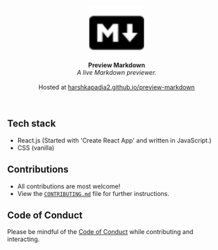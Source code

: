 <p align="center">
  <img src="public/logo.svg" alt="Preview Markdown" width="25%" />
  <br />
  <b>Preview Markdown</b>
  <br />
  <i>A live Markdown previewer.</i>
  <br />
  <br />
  Hosted at <a href="https://harshkapadia2.github.io/preview-markdown/">harshkapadia2.github.io/preview-markdown</a>
  <br />
  <br />
  <br />
</p>

## Tech stack

-   React.js (Started with 'Create React App' and written in JavaScript.)
-   CSS (vanilla)

## Contributions

-   All contributions are most welcome!
-   View the [`CONTRIBUTING.md`](CONTRIBUTING.md) file for further instructions.

## Code of Conduct

Please be mindful of the [Code of Conduct](CODE_OF_CONDUCT.md) while contributing and interacting.
